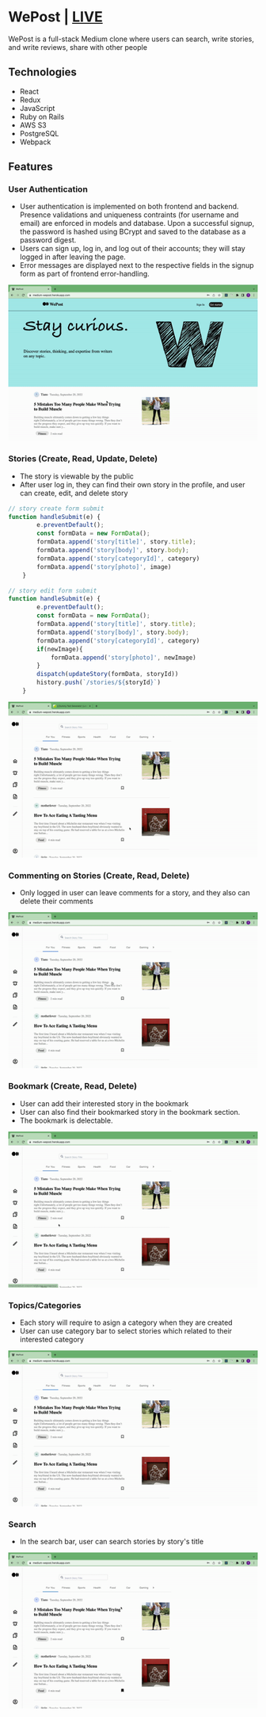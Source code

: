 # WePost | [LIVE](https://medium-wepost.herokuapp.com/)

WePost is a full-stack Medium clone where users can search, write stories, and write reviews, share with other people


## Technologies
- React
- Redux
- JavaScript
- Ruby on Rails
- AWS S3
- PostgreSQL
- Webpack

## Features

### User Authentication
- User authentication is implemented on both frontend and backend. Presence validations and uniqueness contraints (for username and email) are enforced in models and database. Upon a successful signup, the password is hashed using BCrypt and saved to the database as a password digest.
- Users can sign up, log in, and log out of their accounts; they will stay logged in after leaving the page.
- Error messages are displayed next to the respective fields in the signup form as part of frontend error-handling.

![User](https://github.com/Tians97/WePost/blob/5a25d423a421698ceb365f3d7bfd63cdc123c7ef/gif/user.gif)


### Stories (Create, Read, Update, Delete)
- The story is viewable by the public
- After user log in, they can find their own story in the profile, and user can create, edit, and delete story

```javascript
// story create form submit
function handleSubmit(e) {
        e.preventDefault();
        const formData = new FormData();
        formData.append('story[title]', story.title);
        formData.append('story[body]', story.body);
        formData.append('story[categoryId]', category)
        formData.append('story[photo]', image)
    }
```

```javascript
// story edit form submit
function handleSubmit(e) {
        e.preventDefault();
        const formData = new FormData();
        formData.append('story[title]', story.title);
        formData.append('story[body]', story.body);
        formData.append('story[categoryId]', category)
        if(newImage){
            formData.append('story[photo]', newImage)
        }
        dispatch(updateStory(formData, storyId))
        history.push(`/stories/${storyId}`)
    }
```

![Story](https://github.com/Tians97/WePost/blob/5a25d423a421698ceb365f3d7bfd63cdc123c7ef/gif/story.gif)


### Commenting on Stories (Create, Read, Delete)
- Only logged in user can leave comments for a story, and they also can delete their comments

![review](https://github.com/Tians97/WePost/blob/5a25d423a421698ceb365f3d7bfd63cdc123c7ef/gif/review.gif)


### Bookmark (Create, Read, Delete)
- User can add their interested story in the bookmark
- User can also find their bookmarked story in the bookmark section.
- The bookmark is delectable.

![bookmark](https://github.com/Tians97/WePost/blob/5a25d423a421698ceb365f3d7bfd63cdc123c7ef/gif/bookmark.gif)


### Topics/Categories
- Each story will require to asign a category when they are created
- User can use category bar to select stories which related to their interested category

![category](https://github.com/Tians97/WePost/blob/5a25d423a421698ceb365f3d7bfd63cdc123c7ef/gif/category.gif)


### Search
- In the search bar, user can search stories by story's title

![search](https://github.com/Tians97/WePost/blob/5a25d423a421698ceb365f3d7bfd63cdc123c7ef/gif/search.gif)
